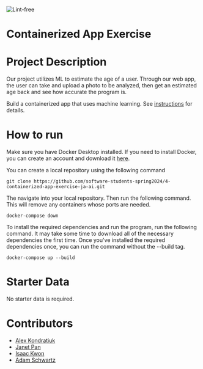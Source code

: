 ![Lint-free](https://github.com/nyu-software-engineering/containerized-app-exercise/actions/workflows/lint.yml/badge.svg)

# Containerized App Exercise

# Project Description

Our project utilizes ML to estimate the age of a user. Through our web app, the user can take and upload a photo to be analyzed, then get an estimated age back and see how accurate the program is.

Build a containerized app that uses machine learning. See [instructions](./instructions.md) for details.

# How to run

Make sure you have Docker Desktop installed. If you need to install Docker, you can create an account and download it [here](https://www.docker.com/products/docker-desktop/).

You can create a local repository using the following command

    git clone https://github.com/software-students-spring2024/4-containerized-app-exercise-ja-ai.git

The navigate into your local repository. Then run the following command. This will remove any containers whose ports are needed.

    docker-compose down

To install the required dependencies and run the program, run the following command. It may take some time to download all of the necessary dependencies the first time. Once you've installed the required dependencies once, you can run the command without the --build tag.

    docker-compose up --build

# Starter Data

No starter data is required.

# Contributors

- [Alex Kondratiuk](https://github.com/ak8000)
- [Janet Pan](https://github.com/jp6024)
- [Isaac Kwon](https://github.com/iok206)
- [Adam Schwartz](https://github.com/aschwartz01)
